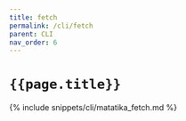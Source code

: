 ```yaml
---
title: fetch
permalink: /cli/fetch
parent: CLI
nav_order: 6
---
```


# `{{page.title}}`

{% include snippets/cli/matatika_fetch.md %}
